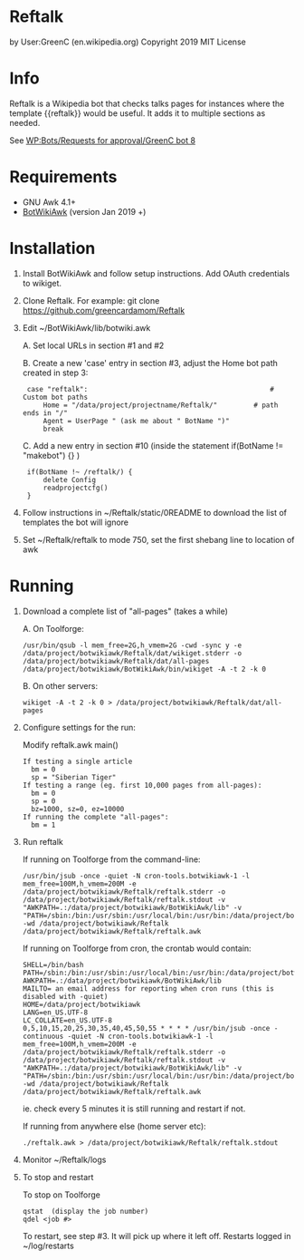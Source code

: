 Reftalk
===================
by User:GreenC (en.wikipedia.org)
Copyright 2019
MIT License

Info
========
Reftalk is a Wikipedia bot that checks talks pages for instances where the template {{reftalk}} would be useful. It adds it to multiple sections as needed.

See [WP:Bots/Requests for approval/GreenC bot 8](https://en.wikipedia.org/wiki/Wikipedia:Bots/Requests_for_approval/GreenC_bot_8)

Requirements
========
* GNU Awk 4.1+
* [BotWikiAwk](https://github.com/greencardamom/BotWikiAwk) (version Jan 2019 +)

Installation
========

1. Install BotWikiAwk and follow setup instructions. Add OAuth credentials to wikiget.

2. Clone Reftalk. For example:
	git clone https://github.com/greencardamom/Reftalk

3. Edit ~/BotWikiAwk/lib/botwiki.awk

	A. Set local URLs in section #1 and #2 

	B. Create a new 'case' entry in section #3, adjust the Home bot path created in step 3:

		case "reftalk":                                             # Custom bot paths
			Home = "/data/project/projectname/Reftalk/"         # path ends in "/"
			Agent = UserPage " (ask me about " BotName ")"
			break

	C. Add a new entry in section #10 (inside the statement if(BotName != "makebot") {} )

		if(BotName !~ /reftalk/) {
			delete Config
			readprojectcfg()
		}

4. Follow instructions in ~/Reftalk/static/0README to download the list of templates the bot will ignore
5. Set ~/Reftalk/reftalk to mode 750, set the first shebang line to location of awk

Running
========

1. Download a complete list of "all-pages" (takes a while)

     A. On Toolforge:

       /usr/bin/qsub -l mem_free=2G,h_vmem=2G -cwd -sync y -e /data/project/botwikiawk/Reftalk/dat/wikiget.stderr -o /data/project/botwikiawk/Reftalk/dat/all-pages /data/project/botwikiawk/BotWikiAwk/bin/wikiget -A -t 2 -k 0

     B. On other servers:

       wikiget -A -t 2 -k 0 > /data/project/botwikiawk/Reftalk/dat/all-pages

2. Configure settings for the run:

     Modify reftalk.awk main()

       If testing a single article
         bm = 0
         sp = "Siberian Tiger"
       If testing a range (eg. first 10,000 pages from all-pages):
         bm = 0
         sp = 0
         bz=1000, sz=0, ez=10000
       If running the complete "all-pages":
         bm = 1

3. Run reftalk

     If running on Toolforge from the command-line:

       /usr/bin/jsub -once -quiet -N cron-tools.botwikiawk-1 -l mem_free=100M,h_vmem=200M -e /data/project/botwikiawk/Reftalk/reftalk.stderr -o /data/project/botwikiawk/Reftalk/reftalk.stdout -v "AWKPATH=.:/data/project/botwikiawk/BotWikiAwk/lib" -v "PATH=/sbin:/bin:/usr/sbin:/usr/local/bin:/usr/bin:/data/project/botwikiawk/BotWikiAwk/bin" -wd /data/project/botwikiawk/Reftalk /data/project/botwikiawk/Reftalk/reftalk.awk

     If running on Toolforge from cron, the crontab would contain:

       SHELL=/bin/bash
       PATH=/sbin:/bin:/usr/sbin:/usr/local/bin:/usr/bin:/data/project/botwikiawk/BotWikiAwk/bin
       AWKPATH=.:/data/project/botwikiawk/BotWikiAwk/lib
       MAILTO= an email address for reporting when cron runs (this is disabled with -quiet)
       HOME=/data/project/botwikiawk
       LANG=en_US.UTF-8
       LC_COLLATE=en_US.UTF-8
       0,5,10,15,20,25,30,35,40,45,50,55 * * * * /usr/bin/jsub -once -continuous -quiet -N cron-tools.botwikiawk-1 -l mem_free=100M,h_vmem=200M -e /data/project/botwikiawk/Reftalk/reftalk.stderr -o /data/project/botwikiawk/Reftalk/reftalk.stdout -v "AWKPATH=.:/data/project/botwikiawk/BotWikiAwk/lib" -v "PATH=/sbin:/bin:/usr/sbin:/usr/local/bin:/usr/bin:/data/project/botwikiawk/BotWikiAwk/bin" -wd /data/project/botwikiawk/Reftalk /data/project/botwikiawk/Reftalk/reftalk.awk

     ie. check every 5 minutes it is still running and restart if not. 

     If running from anywhere else (home server etc):

       ./reftalk.awk > /data/project/botwikiawk/Reftalk/reftalk.stdout

4. Monitor ~/Reftalk/logs 

5. To stop and restart

     To stop on Toolforge

       qstat  (display the job number)
       qdel <job #>

     To restart, see step #3. It will pick up where it left off. Restarts logged in ~/log/restarts
